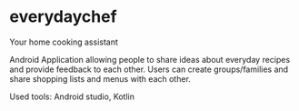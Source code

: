 # everydaychef
Your home cooking assistant

Android Application allowing people to share ideas about everyday recipes and provide feedback to each other. Users can create groups/families and share shopping lists and menus with each other. 

Used tools: Android studio, Kotlin 
